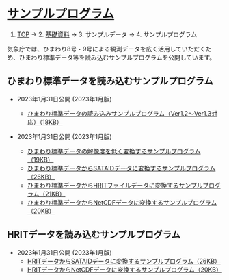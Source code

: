 # [サンプルプログラム](https://www.data.jma.go.jp/mscweb/ja/info/sample_data_program.html)

1. [TOP](https://www.data.jma.go.jp/mscweb/ja/index.html) -> 2. [基礎資料](https://www.data.jma.go.jp/mscweb/ja/info/info.html) -> 3. サンプルデータ -> 4. サンプルプログラム


気象庁では、ひまわり8号・9号による観測データを広く活用していただくため、ひまわり標準データ等を読み込むサンプルプログラムを公開しています。

## ひまわり標準データを読み込むサンプルプログラム

- 2023年1月31日公開 (2023年1月版)
    - [ひまわり標準データの読み込みサンプルプログラム（Ver1.2～Ver1.3対応）（18KB）](https://www.data.jma.go.jp/mscweb/en/himawari89/space_segment/hsd_sample/sample_code_130.zip)

- 2023年1月31日公開 (2023年1月版)
    - [ひまわり標準データの解像度を低く変換するサンプルプログラム（19KB）](https://www.data.jma.go.jp/mscweb/en/himawari89/space_segment/hsd_sample/sample_code_down121.zip)
    - [ひまわり標準データからSATAIDデータに変換するサンプルプログラム（26KB）](https://www.data.jma.go.jp/mscweb/en/himawari89/space_segment/hsd_sample/sample_code_sataid121.zip)
    - [ひまわり標準データからHRITファイルデータに変換するサンプルプログラム（21KB）](https://www.data.jma.go.jp/mscweb/en/himawari89/space_segment/hsd_sample/sample_code_hrit122.zip)
    - [ひまわり標準データからNetCDFデータに変換するサンプルプログラム（20KB）](https://www.data.jma.go.jp/mscweb/en/himawari89/space_segment/hsd_sample/sample_code_netcdf121.zip)

## HRITデータを読み込むサンプルプログラム

- 2023年1月31日公開 (2023年1月版)
    - [HRITデータからSATAIDデータに変換するサンプルプログラム（26KB）](https://www.data.jma.go.jp/mscweb/en/himawari89/space_segment/hsd_sample/sample_code_hsataid.zip)
    - [HRITデータからNetCDFデータに変換するサンプルプログラム（20KB）](https://www.data.jma.go.jp/mscweb/en/himawari89/space_segment/hsd_sample/sample_code_hnetcdf.zip)